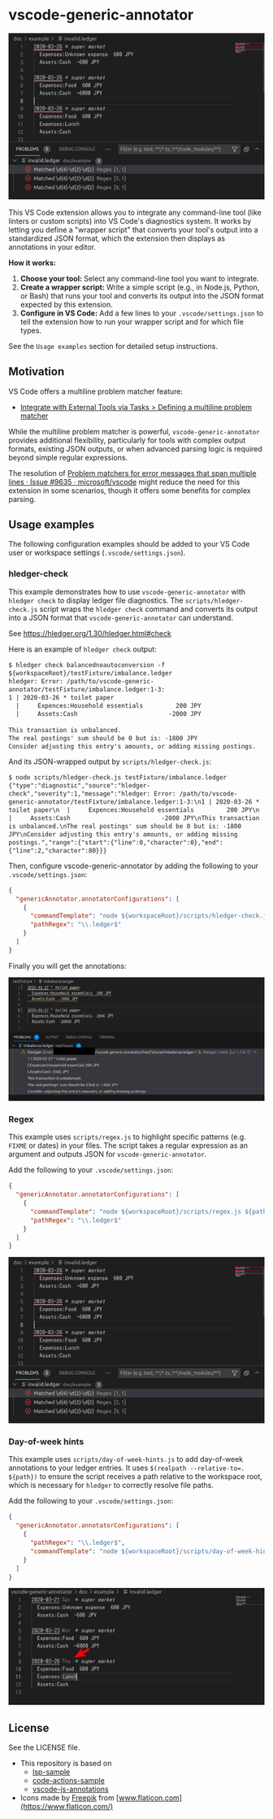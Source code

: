 # vscode-generic-annotator

![screenshot regex](./doc/example_regex.png)

This VS Code extension allows you to integrate any command-line tool (like linters or custom scripts) into VS Code's diagnostics system. It works by letting you define a "wrapper script" that converts your tool's output into a standardized JSON format, which the extension then displays as annotations in your editor.

**How it works:**

1.  **Choose your tool:** Select any command-line tool you want to integrate.
2.  **Create a wrapper script:** Write a simple script (e.g., in Node.js, Python, or Bash) that runs your tool and converts its output into the JSON format expected by this extension.
3.  **Configure in VS Code:** Add a few lines to your `.vscode/settings.json` to tell the extension how to run your wrapper script and for which file types.

See the `Usage examples` section for detailed setup instructions.

## Motivation

VS Code offers a multiline problem matcher feature:

- [Integrate with External Tools via Tasks > Defining a multiline problem matcher](https://code.visualstudio.com/docs/editor/tasks#_defining-a-multiline-problem-matcher)

While the multiline problem matcher is powerful, `vscode-generic-annotator` provides additional flexibility, particularly for tools with complex output formats, existing JSON outputs, or when advanced parsing logic is required beyond simple regular expressions.

The resolution of [Problem matchers for error messages that span multiple lines · Issue #9635 · microsoft/vscode](https://github.com/microsoft/vscode/issues/9635) might reduce the need for this extension in some scenarios, though it offers some benefits for complex parsing.

## Usage examples

The following configuration examples should be added to your VS Code user or workspace settings (`.vscode/settings.json`).

### hledger-check

This example demonstrates how to use `vscode-generic-annotator` with `hledger check` to display ledger file diagnostics. The `scripts/hledger-check.js` script wraps the `hledger check` command and converts its output into a JSON format that `vscode-generic-annotator` can understand.

See <https://hledger.org/1.30/hledger.html#check>

Here is an example of `hledger check` output:

```
$ hledger check balancednoautoconversion -f ${workspaceRoot}/testFixture/imbalance.ledger
hledger: Error: /path/to/vscode-generic-annotator/testFixture/imbalance.ledger:1-3:
1 | 2020-03-26 * toilet paper
  |     Expences:Household essentials         200 JPY
  |     Assets:Cash                         -2000 JPY

This transaction is unbalanced.
The real postings' sum should be 0 but is: -1800 JPY
Consider adjusting this entry's amounts, or adding missing postings.
```

And its JSON-wrapped output by `scripts/hledger-check.js`:

```
$ node scripts/hledger-check.js testFixture/imbalance.ledger
{"type":"diagnostic","source":"hledger-check","severity":1,"message":"hledger: Error: /path/to/vscode-generic-annotator/testFixture/imbalance.ledger:1-3:\n1 | 2020-03-26 * toilet paper\n  |     Expences:Household essentials         200 JPY\n  |     Assets:Cash                         -2000 JPY\nThis transaction is unbalanced.\nThe real postings' sum should be 0 but is: -1800 JPY\nConsider adjusting this entry's amounts, or adding missing postings.","range":{"start":{"line":0,"character":0},"end":{"line":2,"character":80}}}
```

Then, configure vscode-generic-annotator by adding the following to your `.vscode/settings.json`:

```json
{
  "genericAnnotator.annotatorConfigurations": [
    {
      "commandTemplate": "node ${workspaceRoot}/scripts/hledger-check.js ${path}",
      "pathRegex": "\\.ledger$"
    }
  ]
}
```

Finally you will get the annotations:

![screenshot hledger-check](./doc/example_hledgercheck.png)

### Regex

This example uses `scripts/regex.js` to highlight specific patterns (e.g. `FIXME` or dates) in your files. The script takes a regular expression as an argument and outputs JSON for `vscode-generic-annotator`.

Add the following to your `.vscode/settings.json`:

```json
{
  "genericAnnotator.annotatorConfigurations": [
    {
      "commandTemplate": "node ${workspaceRoot}/scripts/regex.js ${path} '\\d{4}-\\d{2}-\\d{2}'",
      "pathRegex": "\\.ledger$"
    }
  ]
}
```

![screenshot regex](./doc/example_regex.png)

### Day-of-week hints

This example uses `scripts/day-of-week-hints.js` to add day-of-week annotations to your ledger entries. It uses `$(realpath --relative-to=. ${path})` to ensure the script receives a path relative to the workspace root, which is necessary for `hledger` to correctly resolve file paths.

Add the following to your `.vscode/settings.json`:

```json
{
  "genericAnnotator.annotatorConfigurations": [
    {
      "pathRegex": "\\.ledger$",
      "commandTemplate": "node ${workspaceRoot}/scripts/day-of-week-hints.js $(realpath --relative-to=. ${path})"
    }
  ]
}
```

![screenshot day of week hints](./doc/example_dow.png)

## License

See the LICENSE file.

- This repository is based on
  - [lsp-sample](https://github.com/microsoft/vscode-extension-samples/tree/6f16dafc01a248ac39d450ecf56ae73274757644/lsp-sample)
  - [code-actions-sample](https://github.com/microsoft/vscode-extension-samples/tree/133fa26af64ba8760559c5a06299953673d60763/code-actions-sample)
  - [vscode-js-annotations](https://github.com/lannonbr/vscode-js-annotations)
- Icons made by [Freepik](https://www.freepik.com) from [www.flaticon.com](https://www.flaticon.com/)
